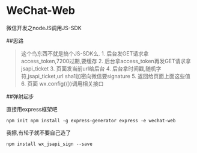 # WeChat-Web
微信开发之nodeJS调用JS-SDK

##思路
  >这个鸟东西不就是搞个JS-SDK么.
    1. 后台发GET请求拿access_token,7200过期,要缓存
    2. 后台拿access_token再发GET请求拿jsapi_ticket
    3. 页面发当前url给后台
    4. 后台拿时间戳,随机字符,jsapi_ticket,url  sha1加密向微信要signature
    5. 返回给页面上面这些值
    6. 页面 wx.config({})调用相关接口


##弹射起步

直接用express框架吧


`
 npm init
 npm install -g express-generator
 express -e wechat-web
`

我擦,有轮子就不要自己造了

`npm install wx_jsapi_sign --save`
